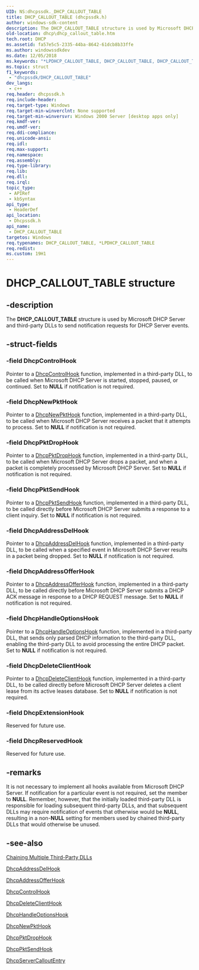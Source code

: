 ```yaml
---
UID: NS:dhcpssdk._DHCP_CALLOUT_TABLE
title: DHCP_CALLOUT_TABLE (dhcpssdk.h)
author: windows-sdk-content
description: The DHCP_CALLOUT_TABLE structure is used by Microsoft DHCP Server and third-party DLLs to send notification requests for DHCP Server events.
old-location: dhcp\dhcp_callout_table.htm
tech.root: DHCP
ms.assetid: fa57e5c5-2335-44ba-8642-61dcb8b33ffe
ms.author: windowssdkdev
ms.date: 12/05/2018
ms.keywords: "*LPDHCP_CALLOUT_TABLE, DHCP_CALLOUT_TABLE, DHCP_CALLOUT_TABLE structure [DHCP], LPDHCP_CALLOUT_TABLE, LPDHCP_CALLOUT_TABLE structure pointer [DHCP], _dhcp_dhcp_callout_table, dhcp.dhcp_callout_table, dhcpssdk/DHCP_CALLOUT_TABLE, dhcpssdk/LPDHCP_CALLOUT_TABLE"
ms.topic: struct
f1_keywords: 
 - "dhcpssdk/DHCP_CALLOUT_TABLE"
dev_langs:
 - c++
req.header: dhcpssdk.h
req.include-header: 
req.target-type: Windows
req.target-min-winverclnt: None supported
req.target-min-winversvr: Windows 2000 Server [desktop apps only]
req.kmdf-ver: 
req.umdf-ver: 
req.ddi-compliance: 
req.unicode-ansi: 
req.idl: 
req.max-support: 
req.namespace: 
req.assembly: 
req.type-library: 
req.lib: 
req.dll: 
req.irql: 
topic_type:
 - APIRef
 - kbSyntax
api_type:
 - HeaderDef
api_location:
 - Dhcpssdk.h
api_name:
 - DHCP_CALLOUT_TABLE
targetos: Windows
req.typenames: DHCP_CALLOUT_TABLE, *LPDHCP_CALLOUT_TABLE
req.redist: 
ms.custom: 19H1
---
```


# DHCP_CALLOUT_TABLE structure


## -description


The 
<b>DHCP_CALLOUT_TABLE</b> structure is used by Microsoft DHCP Server and third-party DLLs to send notification requests for DHCP Server events.


## -struct-fields




### -field DhcpControlHook

Pointer to a 
<a href="https://docs.microsoft.com/previous-versions/windows/desktop/api/dhcpssdk/nc-dhcpssdk-lpdhcp_control">DhcpControlHook</a> function, implemented in a third-party DLL, to be called when Microsoft DHCP Server is started, stopped, paused, or continued. Set to <b>NULL</b> if notification is not required.


### -field DhcpNewPktHook

Pointer to a 
<a href="https://docs.microsoft.com/previous-versions/windows/desktop/api/dhcpssdk/nc-dhcpssdk-lpdhcp_newpkt">DhcpNewPktHook</a> function, implemented in a third-party DLL, to be called when Microsoft DHCP Server receives a packet that it attempts to process. Set to <b>NULL</b> if notification is not required.


### -field DhcpPktDropHook

Pointer to a 
<a href="https://docs.microsoft.com/previous-versions/windows/desktop/api/dhcpssdk/nc-dhcpssdk-lpdhcp_drop_send">DhcpPktDropHook</a> function, implemented in a third-party DLL, to be called when Microsoft DHCP Server drops a packet, and when a packet is completely processed by Microsoft DHCP Server. Set to <b>NULL</b> if notification is not required.


### -field DhcpPktSendHook

Pointer to a 
<a href="https://docs.microsoft.com/previous-versions/windows/desktop/legacy/aa363294(v=vs.85)">DhcpPktSendHook</a> function, implemented in a third-party DLL, to be called directly before Microsoft DHCP Server submits a response to a client inquiry. Set to <b>NULL</b> if notification is not required.


### -field DhcpAddressDelHook

Pointer to a 
<a href="https://docs.microsoft.com/previous-versions/windows/desktop/api/dhcpssdk/nc-dhcpssdk-lpdhcp_prob">DhcpAddressDelHook</a> function, implemented in a third-party DLL, to be called when a specified event in Microsoft DHCP Server results in a packet being dropped. Set to <b>NULL</b> if notification is not required.


### -field DhcpAddressOfferHook

Pointer to a 
<a href="https://docs.microsoft.com/previous-versions/windows/desktop/api/dhcpssdk/nc-dhcpssdk-lpdhcp_give_address">DhcpAddressOfferHook</a> function, implemented in a third-party DLL, to be called directly before Microsoft DHCP Server submits a DHCP ACK message in response to a DHCP REQUEST message. Set to <b>NULL</b> if notification is not required.


### -field DhcpHandleOptionsHook

Pointer to a 
<a href="https://docs.microsoft.com/previous-versions/windows/desktop/api/dhcpssdk/nc-dhcpssdk-lpdhcp_handle_options">DhcpHandleOptionsHook</a> function, implemented in a third-party DLL, that sends only parsed DHCP information to the third-party DLL, enabling the third-party DLL to avoid processing the entire DHCP packet. Set to <b>NULL</b> if notification is not required.


### -field DhcpDeleteClientHook

Pointer to a 
<a href="https://docs.microsoft.com/previous-versions/windows/desktop/api/dhcpssdk/nc-dhcpssdk-lpdhcp_delete_client">DhcpDeleteClientHook</a> function, implemented in a third-party DLL, to be called directly before Microsoft DHCP Server deletes a client lease from its active leases database. Set to <b>NULL</b> if notification is not required.


### -field DhcpExtensionHook

Reserved for future use.


### -field DhcpReservedHook

Reserved for future use.


## -remarks



It is not necessary to implement all hooks available from Microsoft DHCP Server. If notification for a particular event is not required, set the member to <b>NULL</b>. Remember, however, that the initially loaded third-party DLL is responsible for loading subsequent third-party DLLs, and that subsequent DLLs may require notification of events that otherwise would be <b>NULL</b>, resulting in a non-<b>NULL</b> setting for members used by chained third-party DLLs that would otherwise be unused.




## -see-also




<a href="https://docs.microsoft.com/previous-versions/windows/desktop/dhcp/chaining-multiple-third-party-dlls">Chaining Multiple Third-Party DLLs</a>



<a href="https://docs.microsoft.com/previous-versions/windows/desktop/api/dhcpssdk/nc-dhcpssdk-lpdhcp_prob">DhcpAddressDelHook</a>



<a href="https://docs.microsoft.com/previous-versions/windows/desktop/api/dhcpssdk/nc-dhcpssdk-lpdhcp_give_address">DhcpAddressOfferHook</a>



<a href="https://docs.microsoft.com/previous-versions/windows/desktop/api/dhcpssdk/nc-dhcpssdk-lpdhcp_control">DhcpControlHook</a>



<a href="https://docs.microsoft.com/previous-versions/windows/desktop/api/dhcpssdk/nc-dhcpssdk-lpdhcp_delete_client">DhcpDeleteClientHook</a>



<a href="https://docs.microsoft.com/previous-versions/windows/desktop/api/dhcpssdk/nc-dhcpssdk-lpdhcp_handle_options">DhcpHandleOptionsHook</a>



<a href="https://docs.microsoft.com/previous-versions/windows/desktop/api/dhcpssdk/nc-dhcpssdk-lpdhcp_newpkt">DhcpNewPktHook</a>



<a href="https://docs.microsoft.com/previous-versions/windows/desktop/api/dhcpssdk/nc-dhcpssdk-lpdhcp_drop_send">DhcpPktDropHook</a>



<a href="https://docs.microsoft.com/previous-versions/windows/desktop/legacy/aa363294(v=vs.85)">DhcpPktSendHook</a>



<a href="https://docs.microsoft.com/previous-versions/windows/desktop/api/dhcpssdk/nc-dhcpssdk-lpdhcp_entry_point_func">DhcpServerCalloutEntry</a>
 

 

